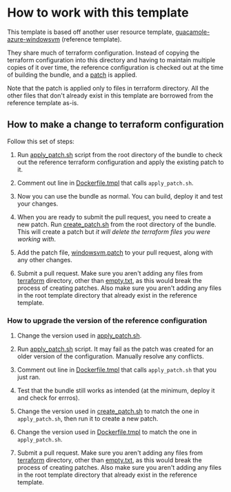 # How to work with this template

This template is based off another user resource template, [guacamole-azure-windowsvm](../guacamole-azure-windowsvm/) (reference template).

They share much of terraform configuration. Instead of copying the terraform configuration into this directory and having to maintain multiple copies of it over time, the reference configuration is checked out at the time of building the bundle, and a [patch](./windowsvm.patch) is applied.

Note that the patch is applied only to files in terraform directory. All the other files that don't already exist in this template are borrowed from the reference template as-is.

## How to make a change to terraform configuration

Follow this set of steps:

1. Run [apply_patch.sh](./apply_patch.sh) script from the root directory of the bundle to check out the reference terraform configuration and apply the existing patch to it.

1. Comment out line in [Dockerfile.tmpl](./Dockerfile.tmpl) that calls `apply_patch.sh`.

1. Now you can use the bundle as normal. You can build, deploy it and test your changes.

1. When you are ready to submit the pull request, you need to create a new patch. Run [create_patch.sh](./create_patch.sh) from the root directory of the bundle. This will create a patch but _it will delete the terraform files you were working with_.

1. Add the patch file, [windowsvm.patch](./windowsvm.patch) to your pull request, along with any other changes.

1. Submit a pull request. Make sure you aren't adding any files from [terraform](./terraform/) directory, other than [empty.txt](./terraform/empty.txt), as this would break the process of creating patches. Also make sure you aren't adding any files in the root template directory that already exist in the reference template.

### How to upgrade the version of the reference configuration

1. Change the version used in [apply_patch.sh](./apply_patch.sh).

1. Run [apply_patch.sh](./apply_patch.sh) script. It may fail as the patch was created for an older version of the configuration. Manually resolve any conflicts.

1. Comment out line in [Dockerfile.tmpl](./Dockerfile.tmpl) that calls `apply_patch.sh` that you just ran.

1. Test that the bundle still works as intended (at the minimum, deploy it and check for errros).

1. Change the version used in [create_patch.sh](./create_patch.sh) to match the one in `apply_patch.sh`, then run it to create a new patch.

1. Change the version used in [Dockerfile.tmpl](./Dockerfile.tmpl) to match the one in `apply_patch.sh`.

1. Submit a pull request. Make sure you aren't adding any files from [terraform](./terraform/) directory, other than [empty.txt](./terraform/empty.txt), as this would break the process of creating patches. Also make sure you aren't adding any files in the root template directory that already exist in the reference template.
